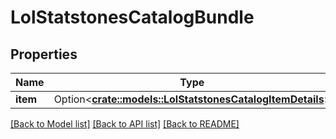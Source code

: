 # LolStatstonesCatalogBundle

## Properties

Name | Type | Description | Notes
------------ | ------------- | ------------- | -------------
**item** | Option<[**crate::models::LolStatstonesCatalogItemDetails**](LolStatstonesCatalogItemDetails.md)> |  | [optional]

[[Back to Model list]](../README.md#documentation-for-models) [[Back to API list]](../README.md#documentation-for-api-endpoints) [[Back to README]](../README.md)


